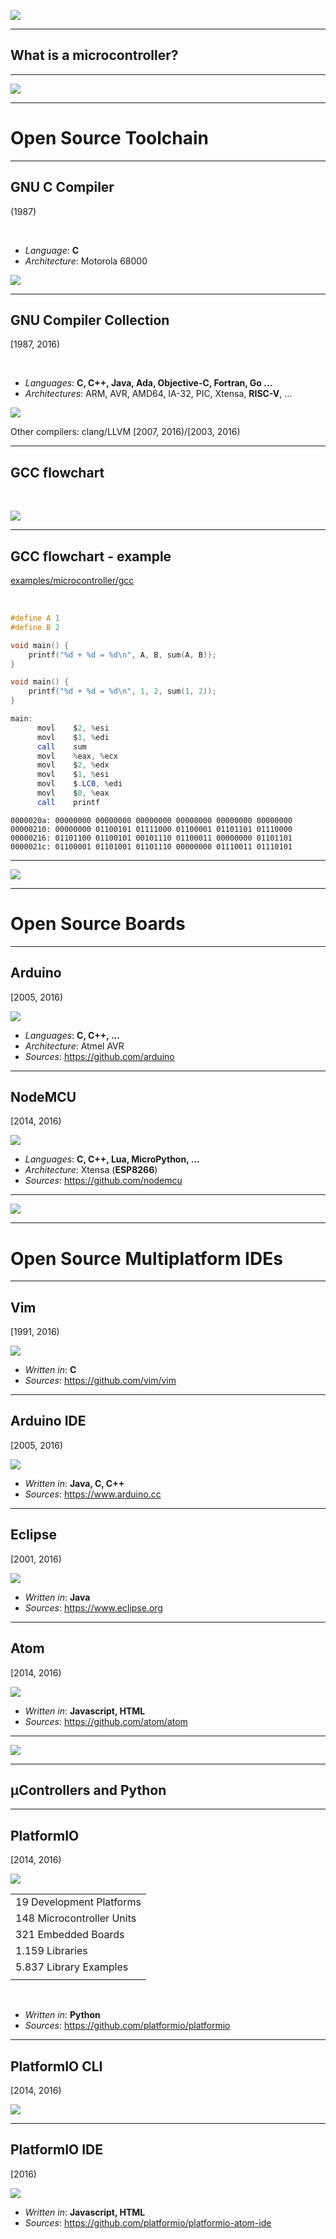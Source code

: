 <!-- .slide: data-transition="fade" -->

![](resources/index/1.svg)

---

## What is a microcontroller?



---

<!-- .slide: data-transition="slide-in fade-out" -->

![](resources/index/2.svg)

---

# Open Source Toolchain

---

## GNU C Compiler
(1987)

</br>

* *Language*: **C**
* *Architecture*: Motorola 68000

![](resources/mc68000.jpg)

---

## GNU Compiler Collection
[1987, 2016)

</br>

* *Languages*: **C, C++, Java, Ada, Objective-C, Fortran, Go ...**
* *Architectures*: ARM, AVR, AMD64, IA-32, PIC, Xtensa, **RISC-V**, ...

![](resources/gcc-internals.jpg)

Other compilers: clang/LLVM [2007, 2016)/[2003, 2016)

---

## GCC flowchart

</br>

![](resources/gcc-flowchart.png)

---

## GCC flowchart - example

[examples/microcontroller/gcc]()

</br>

```c
#define A 1
#define B 2

void main() {
    printf("%d + %d = %d\n", A, B, sum(A, B));
}
```

```c
void main() {
    printf("%d + %d = %d\n", 1, 2, sum(1, 2));
}
```

```as
main:
      movl    $2, %esi
      movl    $1, %edi
      call    sum
      movl    %eax, %ecx
      movl    $2, %edx
      movl    $1, %esi
      movl    $.LC0, %edi
      movl    $0, %eax
      call    printf
```

```
0000020a: 00000000 00000000 00000000 00000000 00000000 00000000
00000210: 00000000 01100101 01111000 01100001 01101101 01110000
00000216: 01101100 01100101 00101110 01100011 00000000 01101101
0000021c: 01100001 01101001 01101110 00000000 01110011 01110101
```

---

<!-- .slide: data-transition="slide-in fade-out" -->

![](resources/index/3.svg)

---

# Open Source Boards

---

## Arduino

[2005, 2016)

![](resources/arduino.png)

* *Languages*: **C, C++, ...**
* *Architecture*: Atmel AVR
* *Sources*: https://github.com/arduino

---

## NodeMCU

[2014, 2016)

![](resources/nodemcu.png)

* *Languages*: **C, C++, Lua, MicroPython, ...**
* *Architecture*: Xtensa (**ESP8266**)
* *Sources*: https://github.com/nodemcu

---

<!-- .slide: data-transition="slide-in fade-out" -->

![](resources/index/4.svg)

---

# Open Source Multiplatform IDEs

---

## Vim

[1991, 2016)

![](resources/vim-min.png)

* *Written in*: **C**
* *Sources*: https://github.com/vim/vim


---

## Arduino IDE

[2005, 2016)

![](resources/arduino-ide-min.png)

* *Written in*: **Java, C, C++**
* *Sources*: https://www.arduino.cc

---

## Eclipse

[2001, 2016)

![](resources/eclipse-min.png)

* *Written in*: **Java**
* *Sources*: https://www.eclipse.org

---

## Atom

[2014, 2016)

![](resources/atom-min.png)

* *Written in*: **Javascript, HTML**
* *Sources*: https://github.com/atom/atom

---

<!-- .slide: data-transition="slide-in fade-out" -->

![](resources/index/5.svg)

---

## &micro;Controllers and Python

---

## PlatformIO

[2014, 2016)

![](resources/platformio-logo.png)

|                           |
|---------------------------|
| 19 Development Platforms  |
| 148 Microcontroller Units |
| 321 Embedded Boards       |
| 1.159 Libraries           |
| 5.837 Library Examples    |
|                           |

</br>

* *Written in*: **Python**
* *Sources*: https://github.com/platformio/platformio

---

## PlatformIO CLI

[2014, 2016)

![](resources/platformio.gif)

---

## PlatformIO IDE

[2016)

![](resources/platformio-ide-min.png)

* *Written in*: **Javascript, HTML**
* *Sources*: https://github.com/platformio/platformio-atom-ide
